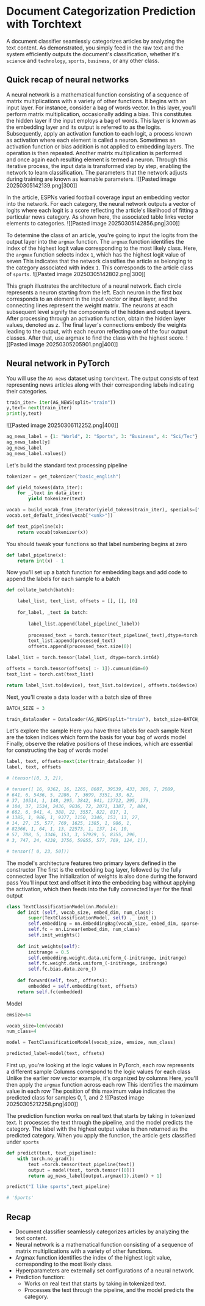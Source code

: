 # Document Categorization Prediction with Torchtext

A document classifier seamlessly categorizes articles by analyzing the text content.
As demonstrated, you simply feed in the raw text and the system efficiently outputs the document's classification, whether it's `science` and `technology`, `sports`, `business`, or any other class.

## Quick recap of neural networks
A neural network is a mathematical function consisting of a sequence of matrix multiplications with a variety of other functions.
It begins with an input layer.
For instance, consider a bag of words vector.
In this layer, you'll perform matrix multiplication, occasionally adding a bias.
This constitutes the hidden layer if the input employs a bag of words.
This layer is known as the embedding layer and its output is referred to as the logits.
Subsequently, apply an activation function to each logit, a process known as activation where each element is called a neuron.
Sometimes an activation function or bias addition is not applied to embedding layers.
The operation is then repeated.
Another matrix multiplication is performed and once again each resulting element is termed a neuron.
Through this iterative process, the input data is transformed step by step, enabling the network to learn classification.
The parameters that the network adjusts during training are known as learnable parameters.
![[Pasted image 20250305142139.png|300]]

In the article, ESPNs varied football coverage input an embedding vector into the network.
For each category, the neural network outputs a vector of logits where each logit is a score reflecting the article's likelihood of fitting a particular news category.
As shown here, the associated table links vector elements to categories.
![[Pasted image 20250305142856.png|300]]

To determine the class of an article, you're going to input the logits from the output layer into the `argmax` function.
The `argmax` function identifies the index of the highest logit value corresponding to the most likely class.
Here, the `argmax` function selects index `1`, which has the highest logit value of seven
This indicates that the network classifies the article as belonging to the category associated with index `1`.
This corresponds to the article class of `sports`.
![[Pasted image 20250305142802.png|300]]

This graph illustrates the architecture of a neural network.
Each circle represents a neuron starting from the left.
Each neuron in the first box corresponds to an element in the input vector or input layer, and the connecting lines represent the weight matrix.
The neurons at each subsequent level signify the components of the hidden and output layers.
After processing through an activation function, obtain the hidden layer values, denoted as z.
The final layer's connections embody the weights leading to the output, with each neuron reflecting one of the four output classes.
After that, use argmax to find the class with the highest score.
![[Pasted image 20250305205901.png|400]]

## Neural network in PyTorch

You will use the `AG news` dataset using `torchtext`.
The output consists of text representing news articles along with their corresponding labels indicating their categories.
```python
train_iter= iter(AG_NEWS(split="train"))
y,text= next(train_iter)
print(y,text)
```
![[Pasted image 20250306112252.png|400]]

```python
ag_news_label = {1: "World", 2: "Sports", 3: "Business", 4: "Sci/Tec"}
ag_news_label[y]
ag_news_label
ag_news_label.values()
```

Let's build the standard text processing pipeline
```python
tokenizer = get_tokenizer("basic_english")

def yield_tokens(data_iter):
	for _,text in data_iter:
		yield tokenizer(text)

vocab = build_vocab_from_iterator(yield_tokens(train_iter), specials=["<unk>"])
vocab.set_default_index(vocab["<unk>"])

def text_pipeline(x):
	return vocab(tokenizer(x))
```

You should tweak your functions so that label numbering begins at zero
```python
def label_pipeline(x):
	return int(x) - 1
```

Now you'll set up a batch function for embedding bags and add code to append the labels for each sample to a batch
```python
def collate_batch(batch):

	label_list, text_list, offsets = [], [], [0]
	
	for_label, _text in batch:
	
		label_list.append(label_pipeline(_label))
		
		processed_text = torch.tensor(text_pipeline(_text),dtype=torch.int64)
		text_list.append(processed_text)
		offsets.append(processed_text.size(0))

label_list = torch.tensor(label_list, dtype=torch.int64)

offsets = torch.tensor(offsets[ :- 1]).cumsum(dim=0)
text_list = torch.cat(text_list)

return label_list.to(device), text_list.to(device), offsets.to(device)
```

Next, you'll create a data loader with a batch size of three
```python
BATCH_SIZE = 3

train_dataloader = Dataloader(AG_NEWS(split="train"), batch_size=BATCH_SIZE, shuffle=True, collate_fn=collate_batch)
```

Let's explore the sample
Here you have three labels for each sample
Next are the token indices which form the basis for your bag of words model
Finally, observe the relative positions of these indices, which are essential for constructing the bag of words model
```python
label, text, offsets=next(iter(train_dataloader ))
label, text, offsets

# (tensor([0, 3, 2]),

# tensor([ 16, 9362, 16, 1265, 8607, 39539, 433, 380, 7, 2089,
# 641, 6, 5436, 5, 2286, 7, 3699, 3351, 33, 62,
# 37, 10514, 1, 148, 295, 3842, 941, 13712, 295, 179,
# 104, 37, 1534, 2436, 9036, 72, 2071, 1387, 7, 884,
# 662, 6, 941, 4, 388, 22, 3557, 822, 817, 1,
# 1385, 1, 986, 1, 9377, 1150, 3346, 153, 13, 27,
# 14, 27, 15, 577, 769, 1625, 1385, 1, 986, 1,
# 82366, 1, 64, 1, 13, 22573, 1, 137, 14, 10,
# 57, 708, 5, 3346, 153, 3, 57929, 5, 8355, 296,
# 3, 747, 24, 4238, 3756, 59855, 577, 769, 124, 1]),

# tensor([ 0, 23, 50]))
```

The model's architecture features two primary layers defined in the constructor
The first is the embedding bag layer, followed by the fully connected layer
The initialization of weights is also done during the forward pass
You'll input text and offset it into the embedding bag without applying the activation, which then feeds into the fully connected layer for the final output
```python
class TextClassificationModel(nn.Module):
	def init (self, vocab_size, embed_dim, num_class):
		super(TextClassificationModel, self) ._ init_()
		self.embedding = nn.EmbeddingBag(vocab_size, embed_dim, sparse=False)
		self.fc = nn.Linear(embed_dim, num_class)
		self.init_weights()
	
	def init_weights(self):
		initrange = 0.5
		self.embedding.weight.data.uniform_(-initrange, initrange)
		self.fc.weight.data.uniform_(-initrange, initrange)
		self.fc.bias.data.zero_()
	
	def forward(self, text, offsets):
		embedded = self.embedding(text, offsets)
	return self.fc(embedded)
```

Model
```python
emsize=64

vocab_size=len(vocab)
num_class=4

model = TextClassificationModel(vocab_size, emsize, num_class)

predicted_label=model(text, offsets)
```

First up, you're looking at the logic values in PyTorch, each row represents a different sample
Columns correspond to the logic values for each class
Unlike the earlier row vector example, it's organized by columns
Here, you'll then apply the `argmax` function across each row
This identifies the maximum value in each row
The position of this maximum value indicates the predicted class for samples 0, 1, and 2
![[Pasted image 20250305212258.png|400]]

The prediction function works on real text that starts by taking in tokenized text.
It processes the text through the pipeline, and the model predicts the category.
The label with the highest output value is then returned as the predicted category.
When you apply the function, the article gets classified under `sports`
```python
def predict(text, text_pipeline):
	with torch.no_grad():
		text =torch.tensor(text_pipeline(text))
		output = model(text, torch.tensor([0]))
		return ag_news_label[output.argmax(1).item() + 1]

predict("I like sports",text_pipeline)

# 'Sports'
```
## Recap
- Document classifier seamlessly categorizes articles by analyzing the text content.
- Neural network is a mathematical function consisting of a sequence of matrix multiplications with a variety of other functions.
- Argmax function identifies the index of the highest logit value, corresponding to the most likely class.
- Hyperparameters are externally set configurations of a neural network.
- Prediction function:
	- Works on real text that starts by taking in tokenized text.
	- Processes the text through the pipeline, and the model predicts the category.